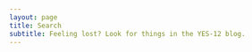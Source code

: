 ```yaml
---
layout: page
title: Search
subtitle: Feeling lost? Look for things in the YES-12 blog.
---
```


<script async src="https://cse.google.com/cse.js?cx=879e5a3ac6373ca25"></script>
<div class="gcse-search"></div>
